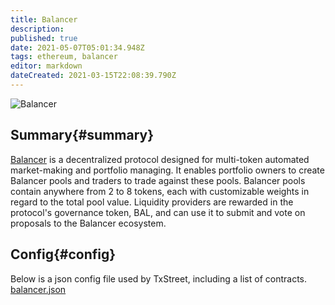 ```yaml
---
title: Balancer
description: 
published: true
date: 2021-05-07T05:01:34.948Z
tags: ethereum, balancer
editor: markdown
dateCreated: 2021-03-15T22:08:39.790Z
---
```


![Balancer](https://txstreet.com/static/img/singles/house_logos/balancer.png)

## Summary{#summary}

[Balancer](https://balancer.finance/) is a decentralized protocol designed for multi-token automated market-making and portfolio managing. It enables portfolio owners to create Balancer pools and traders to trade against these pools. Balancer pools contain anywhere from 2 to 8 tokens, each with customizable weights in regard to the total pool value. Liquidity providers are rewarded in the protocol's governance token, BAL, and can use it to submit and vote on proposals to the Balancer ecosystem.

## Config{#config}

Below is a json config file used by TxStreet, including a list of contracts.
[balancer.json](/ethereum/houses/balancer.json)
